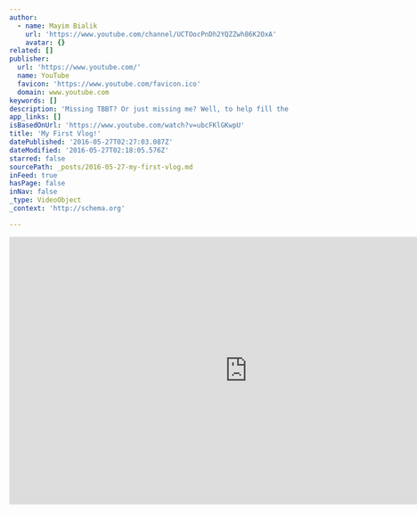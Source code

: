```yaml
---
author:
  - name: Mayim Bialik
    url: 'https://www.youtube.com/channel/UCTOocPnDh2YQZZwh86K2OxA'
    avatar: {}
related: []
publisher:
  url: 'https://www.youtube.com/'
  name: YouTube
  favicon: 'https://www.youtube.com/favicon.ico'
  domain: www.youtube.com
keywords: []
description: 'Missing TBBT? Or just missing me? Well, to help fill the big bang sized hole in your heart , I am officially premiering my first Vlog entry! (For all of you older folks, that means I made a video- yay!)'
app_links: []
isBasedOnUrl: 'https://www.youtube.com/watch?v=ubcFKlGKwpU'
title: 'My First Vlog!'
datePublished: '2016-05-27T02:27:03.087Z'
dateModified: '2016-05-27T02:18:05.576Z'
starred: false
sourcePath: _posts/2016-05-27-my-first-vlog.md
inFeed: true
hasPage: false
inNav: false
_type: VideoObject
_context: 'http://schema.org'

---
```

<iframe src="https://cdn.embedly.com/widgets/media.html?src=https%3A%2F%2Fwww.youtube.com%2Fembed%2FubcFKlGKwpU%3Ffeature%3Doembed&amp;url=http%3A%2F%2Fwww.youtube.com%2Fwatch%3Fv%3DubcFKlGKwpU&amp;image=https%3A%2F%2Fi.ytimg.com%2Fvi%2FubcFKlGKwpU%2Fhqdefault.jpg&amp;key=b7d04c9b404c499eba89ee7072e1c4f7&amp;type=text%2Fhtml&amp;schema=youtube" width="854" height="480" scrolling="no" frameborder="0" allowfullscreen="" style=""></iframe>